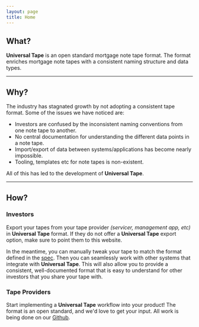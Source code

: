 ```yaml
---
layout: page
title: Home
---
```


## What?

**Universal Tape** is an open standard mortgage note tape format. The format enriches mortgage note tapes with a consistent naming structure and data types.

---

## Why?

The industry has stagnated growth by not adopting a consistent tape format. Some of the issues we have noticed are:

* Investors are confused by the inconsistent naming conventions from one note tape to another.
* No central documentation for understanding the different data points in a note tape.
* Import/export of data between systems/applications has become nearly impossible.
* Tooling, templates etc for note tapes is non-existent.

All of this has led to the development of **Universal Tape**.

---

## How?

### Investors

Export your tapes from your tape provider _(servicer, management app, etc)_ in **Universal Tape** format. If they do not offer a **Universal Tape** export option, make sure to point them to this website.

In the meantime, you can manually tweak your tape to match the format defined in the [spec](/spec). Then you can seamlessly work with other systems that integrate with **Universal Tape**.  This will also allow you to provide a consistent, well-documented format that is easy to understand for other investors that you share your tape with.

### Tape Providers

Start implementing a **Universal Tape** workflow into your product! The format is an open standard, and we'd love to get your input. All work is being done on our [Github](https://github.com/UniversalTape).
